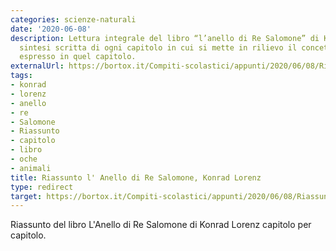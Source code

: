 ```yaml
---
categories: scienze-naturali
date: '2020-06-08'
description: Lettura integrale del libro “l’anello di Re Salomone” di K. Lorenz con
  sintesi scritta di ogni capitolo in cui si mette in rilievo il concetto di base
  espresso in quel capitolo.
externalUrl: https://bortox.it/Compiti-scolastici/appunti/2020/06/08/Riassunto-Anello-re-Salomone-Konrad-Lorenz.html
tags:
- konrad
- lorenz
- anello
- re
- Salomone
- Riassunto
- capitolo
- libro
- oche
- animali
title: Riassunto l' Anello di Re Salomone, Konrad Lorenz
type: redirect
target: https://bortox.it/Compiti-scolastici/appunti/2020/06/08/Riassunto-Anello-re-Salomone-Konrad-Lorenz.html
---
```

Riassunto del libro L'Anello di Re Salomone di Konrad Lorenz capitolo per capitolo.